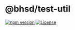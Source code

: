 # @bhsd/test-util

[![npm version](https://badge.fury.io/js/@bhsd%2Ftest-util.svg)](https://www.npmjs.com/package/@bhsd/test-util)
[![License](https://img.shields.io/badge/License-MIT-brightgreen.svg)](LICENSE)
